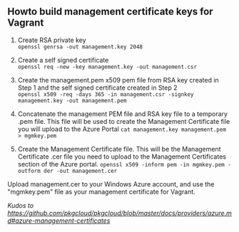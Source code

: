 ## Howto build management certificate keys for Vagrant

1. Create RSA private key  
`openssl genrsa -out management.key 2048`  

2. Create a self signed certificate  
`openssl req -new -key management.key -out management.csr`  

3. Create the management.pem x509 pem file from RSA key created in Step 1 and the self signed certificate created in Step 2  
`openssl x509 -req -days 365 -in management.csr -signkey management.key -out management.pem`  

4. Concatenate the management PEM file and RSA key file to a temporary .pem file. This file will be used to create the Management Certificate file you will upload to the Azure Portal
`cat management.key management.pem > mgmkey.pem`

5. Create the Management Certificate file. This will be the Management Certificate .cer file you need to upload to the Management Certificates section of the Azure portal.
`openssl x509 -inform pem -in mgmkey.pem -outform der -out management.cer`

Upload management.cer to your Windows Azure account, and use the "mgmkey.pem" file as your management certificate for Vagrant.

*Kudos to https://github.com/pkgcloud/pkgcloud/blob/master/docs/providers/azure.md#azure-management-certificates*
